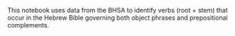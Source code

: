 This notebook uses data from the BHSA to identify verbs (root + stem) that occur in the Hebrew Bible governing both object phrases and prepositional complements.
